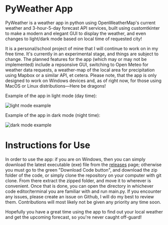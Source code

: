 # PyWeather App

PyWeather is a weather app in python using OpenWeatherMap's current weather and 3-hour-5-day forecast API services, built using customtkinter to make a modern and elegant GUI to display the weather, and even changes to light/dark mode based on local time of requested city!

It is a personal/school project of mine that I will continue to work on in my free time. It's currently in an experimental stage, and things are subject to change. The planned features for the app (which may or may not be implemented) include a repsonsive GUI, switching to Open Meteo for weather data requests, a weather-map of the local area for precipitation using Mapbox or a similar API, et cetera. Please note, that the app is only designed to work on Windows devices and, as of right now, for those using MacOS or Linux distributions—Here be dragons!


Example of the app in light mode (day time):

![light mode example](https://github.com/user-attachments/assets/62611b03-4f52-48ee-9cfc-061cb92f9069)

Example of the app in dark mode (night time):

![dark mode example](https://github.com/user-attachments/assets/288f4969-80fd-443a-adb8-1c70a8af7a59)


# Instructions for Use

In order to use the app: if you are on Windows, then you can simply download the latest executable (exe) file from the [releases](https://github.com/gravityboots/PyWeather/releases) page; otherwise you must go to the green "Download Code button", and download the zip folder of the code, or simply clone the repository on your computer with git clone. From there extract the zipped folder, and move it to wherever is convenient. Once that is done, you can open the directory in whichever code editor/terminal you are familiar with and run main.py. If you encounter any issues, please create an issue on Github, I will do my best to review them. Contributions will most likely not be given any priority any time soon.

Hopefully you have a great time using the app to find out your local weather and get the upcoming forecast, so you're never caught off-guard!
